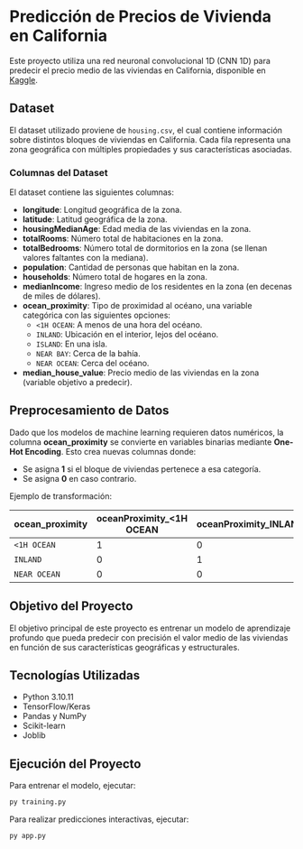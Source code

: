 # Predicción de Precios de Vivienda en California

Este proyecto utiliza una red neuronal convolucional 1D (CNN 1D) para predecir el precio medio de las viviendas en California, disponible en [Kaggle](https://www.kaggle.com/code/shtrausslearning/bayesian-regression-house-price-prediction/input?select=housing.csv).


## Dataset
El dataset utilizado proviene de `housing.csv`, el cual contiene información sobre distintos bloques de viviendas en California. Cada fila representa una zona geográfica con múltiples propiedades y sus características asociadas.

### Columnas del Dataset
El dataset contiene las siguientes columnas:

- **longitude**: Longitud geográfica de la zona.
- **latitude**: Latitud geográfica de la zona.
- **housingMedianAge**: Edad media de las viviendas en la zona.
- **totalRooms**: Número total de habitaciones en la zona.
- **totalBedrooms**: Número total de dormitorios en la zona (se llenan valores faltantes con la mediana).
- **population**: Cantidad de personas que habitan en la zona.
- **households**: Número total de hogares en la zona.
- **medianIncome**: Ingreso medio de los residentes en la zona (en decenas de miles de dólares).
- **ocean_proximity**: Tipo de proximidad al océano, una variable categórica con las siguientes opciones:
  - `<1H OCEAN`: A menos de una hora del océano.
  - `INLAND`: Ubicación en el interior, lejos del océano.
  - `ISLAND`: En una isla.
  - `NEAR BAY`: Cerca de la bahía.
  - `NEAR OCEAN`: Cerca del océano.
- **median_house_value**: Precio medio de las viviendas en la zona (variable objetivo a predecir).

## Preprocesamiento de Datos
Dado que los modelos de machine learning requieren datos numéricos, la columna **ocean_proximity** se convierte en variables binarias mediante **One-Hot Encoding**. Esto crea nuevas columnas donde:
- Se asigna **1** si el bloque de viviendas pertenece a esa categoría.
- Se asigna **0** en caso contrario.

Ejemplo de transformación:

| ocean_proximity | oceanProximity_<1H OCEAN | oceanProximity_INLAND | oceanProximity_ISLAND | oceanProximity_NEAR BAY | oceanProximity_NEAR OCEAN |
|-----------------|-------------------------|-----------------------|------------------------|-------------------------|--------------------------|
| `<1H OCEAN`     | 1                         | 0                     | 0                      | 0                        | 0                        |
| `INLAND`        | 0                         | 1                     | 0                      | 0                        | 0                        |
| `NEAR OCEAN`    | 0                         | 0                     | 0                      | 0                        | 1                        |

## Objetivo del Proyecto
El objetivo principal de este proyecto es entrenar un modelo de aprendizaje profundo que pueda predecir con precisión el valor medio de las viviendas en función de sus características geográficas y estructurales.

## Tecnologías Utilizadas
- Python 3.10.11
- TensorFlow/Keras
- Pandas y NumPy
- Scikit-learn
- Joblib

## Ejecución del Proyecto
Para entrenar el modelo, ejecutar:
```bash
py training.py
```

Para realizar predicciones interactivas, ejecutar:
```bash
py app.py
```